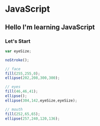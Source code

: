 # JavaScript
## Hello I'm learning JavaScript
### Let's Start
```JavaScript
var eyeSize;

noStroke();

// face
fill(255,255,0);
ellipse(202,208,300,300);

// eyes
fill(46,46,41);
ellipse();
ellipse(304,142,eyeSize,eyeSize);

// mouth
fill(252,65,65);
ellipse(257,240,120,136);
```
